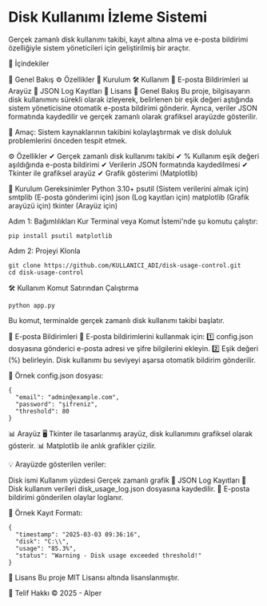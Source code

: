 # Disk Kullanımı İzleme Sistemi

Gerçek zamanlı disk kullanımı takibi, kayıt altına alma ve e-posta bildirimi özelliğiyle sistem yöneticileri için geliştirilmiş bir araçtır.



📜 İçindekiler 

📌 Genel Bakış
⚙️ Özellikler
🚀 Kurulum
🛠 Kullanım
📧 E-posta Bildirimleri
📊 Arayüz
📂 JSON Log Kayıtları
📄 Lisans
📌 Genel Bakış
Bu proje, bilgisayarın disk kullanımını sürekli olarak izleyerek, belirlenen bir eşik değeri aştığında sistem yöneticisine otomatik e-posta bildirimi gönderir. Ayrıca, veriler JSON formatında kaydedilir ve gerçek zamanlı olarak grafiksel arayüzde gösterilir.

📍 Amaç: Sistem kaynaklarının takibini kolaylaştırmak ve disk doluluk problemlerini önceden tespit etmek.

⚙️ Özellikler
✔ Gerçek zamanlı disk kullanımı takibi
✔ % Kullanım eşik değeri aşıldığında e-posta bildirimi
✔ Verilerin JSON formatında kaydedilmesi
✔ Tkinter ile grafiksel arayüz
✔ Grafik gösterimi (Matplotlib)

🚀 Kurulum
Gereksinimler
Python 3.10+
psutil (Sistem verilerini almak için)
smtplib (E-posta gönderimi için)
json (Log kayıtları için)
matplotlib (Grafik arayüzü için)
tkinter (Arayüz için)

Adım 1: Bağımlılıkları Kur
Terminal veya Komut İstemi'nde şu komutu çalıştır:
```
pip install psutil matplotlib
```
Adım 2: Projeyi Klonla
```
git clone https://github.com/KULLANICI_ADI/disk-usage-control.git
cd disk-usage-control
```
🛠 Kullanım
Komut Satırından Çalıştırma
```
python app.py
```
Bu komut, terminalde gerçek zamanlı disk kullanımı takibi başlatır.

📧 E-posta Bildirimleri
📌 E-posta bildirimlerini kullanmak için: 1️⃣ config.json dosyasına gönderici e-posta adresi ve şifre bilgilerini ekleyin.
2️⃣ Eşik değeri (%) belirleyin. Disk kullanımı bu seviyeyi aşarsa otomatik bildirim gönderilir.

🔹 Örnek config.json dosyası:
```
{
  "email": "admin@example.com",
  "password": "şifreniz",
  "threshold": 80
}
```
📊 Arayüz
🖥 Tkinter ile tasarlanmış arayüz, disk kullanımını grafiksel olarak gösterir.
📊 Matplotlib ile anlık grafikler çizilir.

💡 Arayüzde gösterilen veriler:

Disk ismi
Kullanım yüzdesi
Gerçek zamanlı grafik
📂 JSON Log Kayıtları
🔹 Disk kullanım verileri disk_usage_log.json dosyasına kaydedilir.
🔹 E-posta bildirimi gönderilen olaylar loglanır.

📌 Örnek Kayıt Formatı:

```
{
  "timestamp": "2025-03-03 09:36:16",
  "disk": "C:\\",
  "usage": "85.3%",
  "status": "Warning - Disk usage exceeded threshold!"
}
```
📄 Lisans
Bu proje MIT Lisansı altında lisanslanmıştır.

📜 Telif Hakkı © 2025 - Alper
